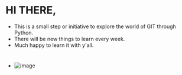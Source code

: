 # HI THERE,
- This is a small step or initiative to explore the world of GIT through Python.
- There will be new things to learn every week.
- Much happy to learn it with y'all.
#
- ![image](https://www.insidehighered.com/sites/default/files/media/iStock-1012331444.jpg)
